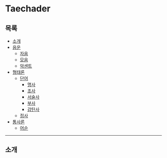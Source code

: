 # Taechader
## 목록
- [소개]()
- [음운](phonology/README.md)
  - [자음](phonology/consonant.md)
  - [모음](phonology/vowel.md)
  - [악센트](phonology/accent.md)
- [형태론]()
  - [단어]()
    - [명사]()
    - [조사]()
    - [서술사]()
    - [부사]()
    - [감탄사]()
  - [접사]()
- [통사론]()
  - [어순]()

***
## 소개